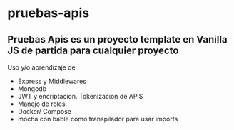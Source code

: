 # pruebas-apis

## Pruebas Apis es un proyecto template en Vanilla JS de partida para cualquier proyecto 

Uso y/o aprendizaje de :

* Express y Middlewares
* Mongodb
* JWT y encriptacion. Tokenizacion de APIS
* Manejo de roles.
* Docker/ Compose
* mocha con bable como transpilador para usar imports


